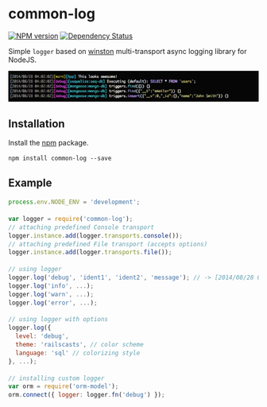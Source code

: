 # common-log

[![NPM version](https://badge.fury.io/js/common-log.svg)](http://badge.fury.io/js/common-log)&nbsp;[![Dependency Status](https://gemnasium.com/xpepermint/common-log.svg)](https://gemnasium.com/xpepermint/common-log)

Simple `logger` based on [winston](https://github.com/flatiron/winston) multi-transport async logging library for NodeJS.

![YoomJS](https://raw.githubusercontent.com/xpepermint/common-log/master/screenshot.png)

## Installation

Install the [npm](https://www.npmjs.org/package/common-log) package.

```
npm install common-log --save
```

## Example

```js
process.env.NODE_ENV = 'development';

var logger = require('common-log');
// attaching predefined Console transport
logger.instance.add(logger.transports.console());
// attaching predefined File transport (accepts options)
logger.instance.add(logger.transports.file());

// using logger
logger.log('debug', 'ident1', 'ident2', 'message'); // -> [2014/08/28 03:28:53][debug][ident1:ident2] mesage
logger.log('info', ...);
logger.log('warn', ...);
logger.log('error', ...);

// using logger with options
logger.log({
  level: 'debug',
  theme: 'railscasts', // color scheme
  language: 'sql' // colorizing style
}, ...);

// installing custom logger
var orm = require('orm-model');
orm.connect({ logger: logger.fn('debug') });
```
